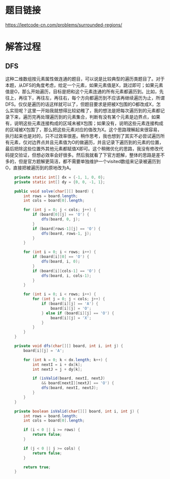 # 题目链接
https://leetcode-cn.com/problems/surrounded-regions/

# 解答过程
## DFS
这种二维数组按元素属性做连通的题目，可以说是比较典型的遍历类题目了。对于本题，从DFS的角度考虑，给定一个元素，如果元素值是X，跳过即可；如果元素值是O，那么开始遍历，目标是把和这个元素连通的所有元素都遍历到。比如，先往上，再往下，再往左，再往右，每个方向都遍历到不应该再继续遍历为止，所谓DFS。仅仅是遍历的话这样就可以了，但题目要求是把被X包围的O都改成X，怎么实现呢？这里一开始我就想得比较幼稚了，我的想法是把每次遍历到的元素都记录下来，遍历完再处理遍历到的元素集合，判断有没有某个元素是边界点，如果有，说明这些元素连接构成的区域未被X包围；如果没有，说明这些元素连接构成的区域被X包围了，那么把这些元素对应的值改为X。这个思路理解起来很容易，执行起来也是对的，只不过效率很差。稍作思考，我也想到了其实不必尝试遍历所有元素，仅对边界点并且元素值为O的做遍历，并且记录下遍历到的元素的位置，最后把除这些位置外其他元素都赋值X即可。这个稍微优化的思路，我没有修改代码提交验证，但想必效率会好很多。然后我就看了下官方题解，整体的思路是差不多的，但是官方题解更简洁，都不需要单独维护一个visited数组来记录被遍历到O，直接把被遍历到的原地改为A。

```java
	private static int[] dx = {-1, 1, 0, 0};
	private static int[] dy = {0, 0, -1, 1};

	public void solve(char[][] board) {
		int rows = board.length;
		int cols = board[0].length;

		for (int j = 0; j < cols; j++) {
			if (board[0][j] == 'O') {
				dfs(board, 0, j);
			}
			if (board[rows-1][j] == 'O') {
				dfs(board, rows-1, j);
			}
		}

		for (int i = 0; i < rows; i++) {
			if (board[i][0] == 'O') {
				dfs(board, i, 0);
			}
			if (board[i][cols-1] == 'O') {
				dfs(board, i, cols-1);
			}
		}

		for (int i = 0; i < rows; i++) {
			for (int j = 0; j < cols; j++) {
				if (board[i][j] == 'A') {
					board[i][j] = 'O';
				} else if (board[i][j] == 'O') {
					board[i][j] = 'X';
				}
			}
		}
	}

	private void dfs(char[][] board, int i, int j) {
		board[i][j] = 'A';

		for (int k = 0; k < dx.length; k++) {
			int nextI = i + dx[k];
			int nextJ = j + dy[k];

			if (isValid(board, nextI, nextJ)
				&& board[nextI][nextJ] == 'O') {
				dfs(board, nextI, nextJ);
			}
		}
	}

	private boolean isValid(char[][] board, int i, int j) {
		int rows = board.length;
		int cols = board[0].length;

		if (i < 0 || i >= rows) {
			return false;
		}

		if (j < 0 || j >= cols) {
			return false;
		}

		return true;
	}
```